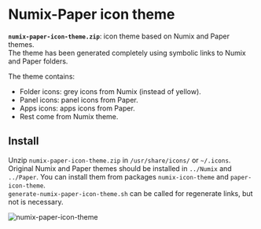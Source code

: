 # Numix-Paper icon theme
**`numix-paper-icon-theme.zip`**: icon theme based on Numix and Paper themes.  
The theme has been generated completely using symbolic links to Numix and Paper folders.

The theme contains:
  * Folder icons: grey icons from Numix (instead of yellow).
  * Panel icons: panel icons from Paper.
  * Apps icons: apps icons from Paper.
  * Rest come from Numix theme.
  
## Install
Unzip `numix-paper-icon-theme.zip` in `/usr/share/icons/` or `~/.icons`.  
Original Numix and Paper themes should be installed in `../Numix` and `../Paper`.   You can install them from packages `numix-icon-theme` and `paper-icon-theme`.  
`generate-numix-paper-icon-theme.sh` can be called for regenerate links, but not is necessary.

![numix-paper-icon-theme](https://user-images.githubusercontent.com/32820131/40285580-32b6e22c-5c9e-11e8-8567-01f56d1c12db.png)
